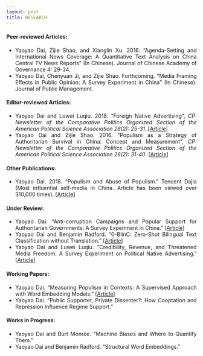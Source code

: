 ```yaml
---
layout: post
title: RESEARCH
---
```


<h4> Peer-reviewed Articles: </h4>

<ul align='justify'>
  <li>Yaoyao Dai, Zijie Shao, and Xianglin Xu. 2016. “Agenda-Setting and International News Coverage: A Quantitative Text Analysis on China Central TV News Reports” (In Chinese). Journal of Chinese Academy of Governance 4: 29-34. </li>
  <li>Yaoyao Dai, Chenyuan Ji, and Zijie Shao. Forthcoming. “Media Framing Effects in Public Opinion: A Survey Experiment in China” (In Chinese). Journal of Public Management.</li>
</ul>

<h4> Editor-reviewed Articles: </h4>

<ul align='justify'>
  <li>Yaoyao Dai and Luwei Luqiu. 2018.  “Foreign Native Advertising”, <i>CP: Newsletter of the Comparative Politics Organized Section of the American Political Science Association 28(2): 25-31</i>. [<a href="http://comparativenewsletter.com/files/archived_newsletters/2018_fall.pdf">Article</a>]</li>
  <li>Yaoyao Dai and Zijie Shao. 2016. “Populism as a Strategy of Authoritarian Survival in China: Concept and Measurement”, <i>CP: Newsletter of the Comparative Politics Organized Section of the American Political Science Association 26(2): 31-40</i>. [<a href="http://comparativenewsletter.com/files/archived_newsletters/fall_2016.pdf">Article</a>]</li>
</ul>

<h4> Other Publications: </h4>

<ul align='justify'>
  <li>Yaoyao Dai. 2018. “Populism and Abuse of Populism.” Tencent Dajia (Most influential self-media in China. Article has been viewed over 310,000 times). [<a href="https://dajia.qq.com/original/owl/dyy180420.html">Article</a>]</li>
</ul>

<h4> Under Review: </h4>

<ul align='justify'>
  <li>Yaoyao Dai. “Anti-corruption Campaigns and Popular Support for Authoritarian Governments: A Survey Experiment in China.” [<a href="/files/Dai_Anti-Corruption.pdf">Article</a>]</li>
  <li>Yaoyao Dai and Benjamin Radford. “0-BlinC: Zero-Shot Bilingual Text Classification without Translation.” [<a href="/files/Dai_0BlinC.pdf">Article</a>]</li>
  <li>Yaoyao Dai and Luwei Luqiu. “Credibility, Revenue, and Threatened Media Freedom: A Survey Experiment on Political Native Advertising.” [<a href="/files/Dai_PNA.pdf">Article</a>]</li>
</ul>

<h4> Working Papers: </h4>

<ul align='justify'>
  <li>Yaoyao Dai. “Measuring Populism in Contexts: A Supervised Approach with Word Embedding Models.” [<a href="/files/Dai_Populism.pdf">Article</a>]</li>
  <li>Yaoyao Dai. “Public Supporter, Private Dissenter?: How Cooptation and Repression Influence Regime Support.”</li>
</ul>

<h4> Works in Progress: </h4>

<ul align='justify'>
  <li>Yaoyao Dai and Burt Monroe. “Machine Biases and Where to Quantify Them.” </li>
  <li>Yaoyao Dai and Benjamin Radford. “Structural Word Embeddings.”</li>
</ul>
